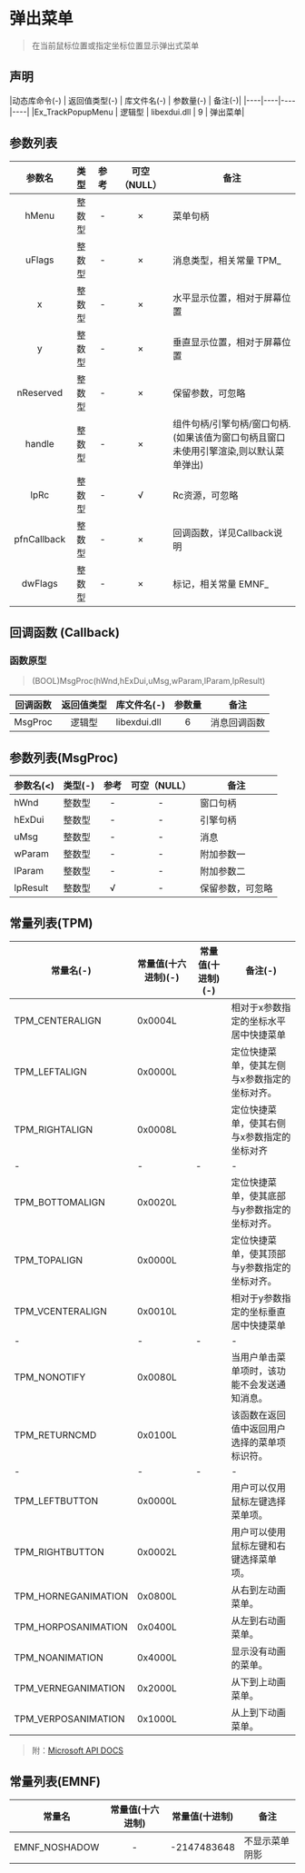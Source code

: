 # 弹出菜单

> 在当前鼠标位置或指定坐标位置显示弹出式菜单

## 声明

|动态库命令(-)   |   返回值类型(-)   |   库文件名(-)   |   参数量(-)   |   备注(-)|
|----|----|----|----|
|Ex_TrackPopupMenu   |   逻辑型   |   libexdui.dll   |   9   |   弹出菜单|



## 参数列表

|   参数名    |  类型  | 参考 | 可空（NULL） | 备注                                                         |
| :---------: | :----: | :--: | :----------: | ------------------------------------------------------------ |
|    hMenu    | 整数型 |  -   |      ×       | 菜单句柄                                                     |
|   uFlags    | 整数型 |  -   |      ×       | 消息类型，相关常量 TPM_                                      |
|      x      | 整数型 |  -   |      ×       | 水平显示位置，相对于屏幕位置                                 |
|      y      | 整数型 |  -   |      ×       | 垂直显示位置，相对于屏幕位置                                 |
|  nReserved  | 整数型 |  -   |      ×       | 保留参数，可忽略                                             |
|   handle    | 整数型 |  -   |      ×       | 组件句柄/引擎句柄/窗口句柄.(如果该值为窗口句柄且窗口未使用引擎渲染,则以默认菜单弹出) |
|    lpRc     | 整数型 |  -   |      √       | Rc资源，可忽略                                               |
| pfnCallback | 整数型 |  -   |      ×       | 回调函数，详见Callback说明                                   |
|   dwFlags   | 整数型 |  -   |      ×       | 标记，相关常量 EMNF_                                         |



## 回调函数 (Callback)

### 函数原型

> (BOOL)MsgProc(hWnd,hExDui,uMsg,wParam,lParam,lpResult)


|回调函数   |   返回值类型   |   库文件名(-)   |   参数量   | 备注 |
|:--:|:--:|----|:--:|----|
|MsgProc   |   逻辑型   |   libexdui.dll   |   6   |   消息回调函数|



## 参数列表(MsgProc)

|参数名(<)   |   类型(-)   |   参考   |   可空（NULL）   | 备注 |
|----|----|:--:|:--:|----|
|hWnd   |   整数型   |   -   |   -   |   窗口句柄|
|hExDui   |   整数型   |   -   |   -   |   引擎句柄|
|uMsg   |   整数型   |   -   |   -   |   消息|
|wParam   |   整数型   |   -   |   -   |   附加参数一|
|lParam   |   整数型   |   -   |   -   |   附加参数二|
|lpResult   |   整数型   |   √   |   -   |   保留参数，可忽略|



## 常量列表(TPM)

|常量名(-)   |   常量值(十六进制)(-)   |   常量值(十进制)(-)   |   备注(-)|
|----|----|----|----|
|TPM_CENTERALIGN   |   0x0004L   |      |   相对于x参数指定的坐标水平居中快捷菜单|
|TPM_LEFTALIGN   |   0x0000L   |      |   定位快捷菜单，使其左侧与x参数指定的坐标对齐。|
|TPM_RIGHTALIGN   |   0x0008L   |      |   定位快捷菜单，使其右侧与x参数指定的坐标对齐|
|-   |   -   |   -   |   -|
|TPM_BOTTOMALIGN   |   0x0020L   |      |   定位快捷菜单，使其底部与y参数指定的坐标对齐。|
|TPM_TOPALIGN   |   0x0000L   |      |   定位快捷菜单，使其顶部与y参数指定的坐标对齐。|
|TPM_VCENTERALIGN   |   0x0010L   |      |   相对于y参数指定的坐标垂直居中快捷菜单|
|-|   -   |   -   |   -|
|TPM_NONOTIFY|0x0080L||当用户单击菜单项时，该功能不会发送通知消息。|
|TPM_RETURNCMD|0x0100L||该函数在返回值中返回用户选择的菜单项标识符。|
|-   |   -   |   -   |   -|
|TPM_LEFTBUTTON|0x0000L||用户可以仅用鼠标左键选择菜单项。|
|TPM_RIGHTBUTTON|0x0002L||用户可以使用鼠标左键和右键选择菜单项。|
|TPM_HORNEGANIMATION | 0x0800L | |从右到左动画菜单。|
|TPM_HORPOSANIMATION | 0x0400L | | 从左到右动画菜单。|
|TPM_NOANIMATION|0x4000L||显示没有动画的菜单。|
|TPM_VERNEGANIMATION|0x2000L||从下到上动画菜单。|
|TPM_VERPOSANIMATION|0x1000L||从上到下动画菜单。|


> 附：[Microsoft API DOCS](https://docs.microsoft.com/zh-cn/windows/win32/api/winuser/nf-winuser-trackpopupmenu)



## 常量列表(EMNF)


|常量名   |   常量值(十六进制)   |   常量值(十进制)   | 备注 |
|----|:--:|:--:|----|
|EMNF_NOSHADOW   |   -   |   -2147483648   |   不显示菜单阴影|

